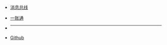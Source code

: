 <!-- docs/_sidebar.md -->

- [消息总线](消息总线/README.md)
- [一账通](一账通/)

- ****
- [Github](https://github.com/jhildenbiddle/docsify-themeable)